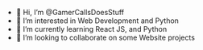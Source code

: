 - 👋 Hi, I’m @GamerCallsDoesStuff
- 👀 I’m interested in Web Development and Python
- 🌱 I’m currently learning React JS, and Python
- 💞️ I’m looking to collaborate on some Website projects



